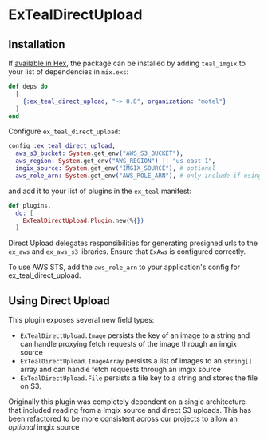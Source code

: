 # ExTealDirectUpload

## Installation

If [available in Hex](https://hex.pm/docs/publish), the package can be installed
by adding `teal_imgix` to your list of dependencies in `mix.exs`:

```elixir
def deps do
  [
    {:ex_teal_direct_upload, "~> 0.8", organization: "motel"}
  ]
end
```

Configure `ex_teal_direct_upload`:

```elixir
config :ex_teal_direct_upload,
  aws_s3_bucket: System.get_env("AWS_S3_BUCKET"),
  aws_region: System.get_env("AWS_REGION") || "us-east-1",
  imgix_source: System.get_env("IMGIX_SOURCE"), # optional
  aws_role_arn: System.get_env("AWS_ROLE_ARN"), # only include if using aws sts
```

and add it to your list of plugins in the `ex_teal` manifest:

```elixir
def plugins,
  do: [
    ExTealDirectUpload.Plugin.new(%{})
  ]
```

Direct Upload delegates responsibilities for generating presigned urls to the `ex_aws` and `ex_aws_s3` libraries.  Ensure that `ExAws` is configured
correctly.

To use AWS STS, add the `aws_role_arn` to your application's config for
ex_teal_direct_upload.

## Using Direct Upload

This plugin exposes several new field types:

* `ExTealDirectUpload.Image` persists the key of an image to a string and can handle proxying fetch requests of the image through an imgix source
* `ExTealDirectUpload.ImageArray` persists a list of images to an `string[]` array and can handle fetch requests through an imgix source
* `ExTealDirectUpload.File` persists a file key to a string and stores the file on S3.

Originally this plugin was completely dependent on a single architecture that included reading from a Imgix source and direct S3 uploads.
This has been refactored to be more consistent across our projects to allow an _optional_ imgix source
